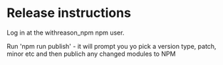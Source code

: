 # Release instructions

Log in at the withreason_npm npm user.

Run 'npm run publish' - it will prompt you yo pick a version type, patch, minor etc and then publich any changed modules to NPM
